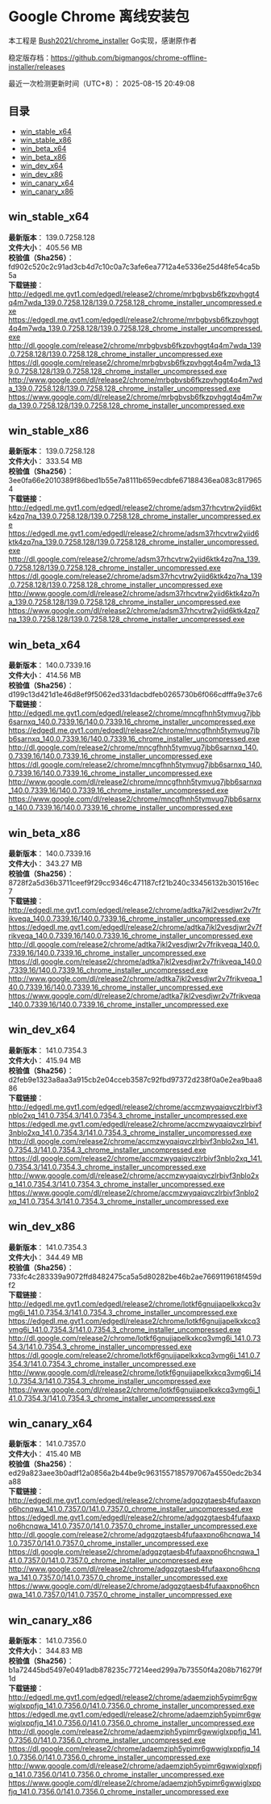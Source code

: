 # Google Chrome 离线安装包
本工程是 [Bush2021/chrome_installer](https://github.com/Bush2021/chrome_installer) Go实现，感谢原作者

稳定版存档：<https://github.com/bigmangos/chrome-offline-installer/releases>

最近一次检测更新时间（UTC+8）：
2025-08-15 20:49:08

## 目录
* [win_stable_x64](https://github.com/bigmangos/chrome-offline-installer?tab=readme-ov-file#win_stable_x64)
* [win_stable_x86](https://github.com/bigmangos/chrome-offline-installer?tab=readme-ov-file#win_stable_x86)
* [win_beta_x64](https://github.com/bigmangos/chrome-offline-installer?tab=readme-ov-file#win_beta_x64)
* [win_beta_x86](https://github.com/bigmangos/chrome-offline-installer?tab=readme-ov-file#win_beta_x86)
* [win_dev_x64](https://github.com/bigmangos/chrome-offline-installer?tab=readme-ov-file#win_dev_x64)
* [win_dev_x86](https://github.com/bigmangos/chrome-offline-installer?tab=readme-ov-file#win_dev_x86)
* [win_canary_x64](https://github.com/bigmangos/chrome-offline-installer?tab=readme-ov-file#win_canary_x64)
* [win_canary_x86](https://github.com/bigmangos/chrome-offline-installer?tab=readme-ov-file#win_canary_x86)

## win_stable_x64
**最新版本**： 139.0.7258.128  
**文件大小**： 405.56 MB  
**校验值（Sha256）**： fd902c520c2c91ad3cb4d7c10c0a7c3afe6ea7712a4e5336e25d48fe54ca5b5a  
**下载链接**：
http://edgedl.me.gvt1.com/edgedl/release2/chrome/mrbgbvsb6fkzpvhggt4q4m7wda_139.0.7258.128/139.0.7258.128_chrome_installer_uncompressed.exe
https://edgedl.me.gvt1.com/edgedl/release2/chrome/mrbgbvsb6fkzpvhggt4q4m7wda_139.0.7258.128/139.0.7258.128_chrome_installer_uncompressed.exe
http://dl.google.com/release2/chrome/mrbgbvsb6fkzpvhggt4q4m7wda_139.0.7258.128/139.0.7258.128_chrome_installer_uncompressed.exe
https://dl.google.com/release2/chrome/mrbgbvsb6fkzpvhggt4q4m7wda_139.0.7258.128/139.0.7258.128_chrome_installer_uncompressed.exe
http://www.google.com/dl/release2/chrome/mrbgbvsb6fkzpvhggt4q4m7wda_139.0.7258.128/139.0.7258.128_chrome_installer_uncompressed.exe
https://www.google.com/dl/release2/chrome/mrbgbvsb6fkzpvhggt4q4m7wda_139.0.7258.128/139.0.7258.128_chrome_installer_uncompressed.exe
## win_stable_x86
**最新版本**： 139.0.7258.128  
**文件大小**： 333.54 MB  
**校验值（Sha256）**： 3ee0fa66e2010389f86bed1b55e7a8111b659ecdbfe67188436ea083c8179654  
**下载链接**：
http://edgedl.me.gvt1.com/edgedl/release2/chrome/adsm37rhcvtrw2yiid6ktk4zq7na_139.0.7258.128/139.0.7258.128_chrome_installer_uncompressed.exe
https://edgedl.me.gvt1.com/edgedl/release2/chrome/adsm37rhcvtrw2yiid6ktk4zq7na_139.0.7258.128/139.0.7258.128_chrome_installer_uncompressed.exe
http://dl.google.com/release2/chrome/adsm37rhcvtrw2yiid6ktk4zq7na_139.0.7258.128/139.0.7258.128_chrome_installer_uncompressed.exe
https://dl.google.com/release2/chrome/adsm37rhcvtrw2yiid6ktk4zq7na_139.0.7258.128/139.0.7258.128_chrome_installer_uncompressed.exe
http://www.google.com/dl/release2/chrome/adsm37rhcvtrw2yiid6ktk4zq7na_139.0.7258.128/139.0.7258.128_chrome_installer_uncompressed.exe
https://www.google.com/dl/release2/chrome/adsm37rhcvtrw2yiid6ktk4zq7na_139.0.7258.128/139.0.7258.128_chrome_installer_uncompressed.exe
## win_beta_x64
**最新版本**： 140.0.7339.16  
**文件大小**： 414.56 MB  
**校验值（Sha256）**： d199c13d421d1e46d8ef9f5062ed331dacbdfeb0265730b6f066cdfffa9e37c6  
**下载链接**：
http://edgedl.me.gvt1.com/edgedl/release2/chrome/mncgfhnh5tymvug7jbb6sarnxq_140.0.7339.16/140.0.7339.16_chrome_installer_uncompressed.exe
https://edgedl.me.gvt1.com/edgedl/release2/chrome/mncgfhnh5tymvug7jbb6sarnxq_140.0.7339.16/140.0.7339.16_chrome_installer_uncompressed.exe
http://dl.google.com/release2/chrome/mncgfhnh5tymvug7jbb6sarnxq_140.0.7339.16/140.0.7339.16_chrome_installer_uncompressed.exe
https://dl.google.com/release2/chrome/mncgfhnh5tymvug7jbb6sarnxq_140.0.7339.16/140.0.7339.16_chrome_installer_uncompressed.exe
http://www.google.com/dl/release2/chrome/mncgfhnh5tymvug7jbb6sarnxq_140.0.7339.16/140.0.7339.16_chrome_installer_uncompressed.exe
https://www.google.com/dl/release2/chrome/mncgfhnh5tymvug7jbb6sarnxq_140.0.7339.16/140.0.7339.16_chrome_installer_uncompressed.exe
## win_beta_x86
**最新版本**： 140.0.7339.16  
**文件大小**： 343.27 MB  
**校验值（Sha256）**： 8728f2a5d36b3711ceef9f29cc9346c471187cf21b240c33456132b301516ec7  
**下载链接**：
http://edgedl.me.gvt1.com/edgedl/release2/chrome/adtka7jkl2vesdjwr2v7frikveqa_140.0.7339.16/140.0.7339.16_chrome_installer_uncompressed.exe
https://edgedl.me.gvt1.com/edgedl/release2/chrome/adtka7jkl2vesdjwr2v7frikveqa_140.0.7339.16/140.0.7339.16_chrome_installer_uncompressed.exe
http://dl.google.com/release2/chrome/adtka7jkl2vesdjwr2v7frikveqa_140.0.7339.16/140.0.7339.16_chrome_installer_uncompressed.exe
https://dl.google.com/release2/chrome/adtka7jkl2vesdjwr2v7frikveqa_140.0.7339.16/140.0.7339.16_chrome_installer_uncompressed.exe
http://www.google.com/dl/release2/chrome/adtka7jkl2vesdjwr2v7frikveqa_140.0.7339.16/140.0.7339.16_chrome_installer_uncompressed.exe
https://www.google.com/dl/release2/chrome/adtka7jkl2vesdjwr2v7frikveqa_140.0.7339.16/140.0.7339.16_chrome_installer_uncompressed.exe
## win_dev_x64
**最新版本**： 141.0.7354.3  
**文件大小**： 415.94 MB  
**校验值（Sha256）**： d2feb9e1323a8aa3a915cb2e04cceb3587c92fbd97372d238f0a0e2ea9baa886  
**下载链接**：
http://edgedl.me.gvt1.com/edgedl/release2/chrome/accmzwyqaiqvczlrbivf3nblo2xq_141.0.7354.3/141.0.7354.3_chrome_installer_uncompressed.exe
https://edgedl.me.gvt1.com/edgedl/release2/chrome/accmzwyqaiqvczlrbivf3nblo2xq_141.0.7354.3/141.0.7354.3_chrome_installer_uncompressed.exe
http://dl.google.com/release2/chrome/accmzwyqaiqvczlrbivf3nblo2xq_141.0.7354.3/141.0.7354.3_chrome_installer_uncompressed.exe
https://dl.google.com/release2/chrome/accmzwyqaiqvczlrbivf3nblo2xq_141.0.7354.3/141.0.7354.3_chrome_installer_uncompressed.exe
http://www.google.com/dl/release2/chrome/accmzwyqaiqvczlrbivf3nblo2xq_141.0.7354.3/141.0.7354.3_chrome_installer_uncompressed.exe
https://www.google.com/dl/release2/chrome/accmzwyqaiqvczlrbivf3nblo2xq_141.0.7354.3/141.0.7354.3_chrome_installer_uncompressed.exe
## win_dev_x86
**最新版本**： 141.0.7354.3  
**文件大小**： 344.49 MB  
**校验值（Sha256）**： 733fc4c283339a9072ffd8482475ca5a5d80282be46b2ae7669119618f459df2  
**下载链接**：
http://edgedl.me.gvt1.com/edgedl/release2/chrome/lotkf6gnujjapelkxkcq3vmg6i_141.0.7354.3/141.0.7354.3_chrome_installer_uncompressed.exe
https://edgedl.me.gvt1.com/edgedl/release2/chrome/lotkf6gnujjapelkxkcq3vmg6i_141.0.7354.3/141.0.7354.3_chrome_installer_uncompressed.exe
http://dl.google.com/release2/chrome/lotkf6gnujjapelkxkcq3vmg6i_141.0.7354.3/141.0.7354.3_chrome_installer_uncompressed.exe
https://dl.google.com/release2/chrome/lotkf6gnujjapelkxkcq3vmg6i_141.0.7354.3/141.0.7354.3_chrome_installer_uncompressed.exe
http://www.google.com/dl/release2/chrome/lotkf6gnujjapelkxkcq3vmg6i_141.0.7354.3/141.0.7354.3_chrome_installer_uncompressed.exe
https://www.google.com/dl/release2/chrome/lotkf6gnujjapelkxkcq3vmg6i_141.0.7354.3/141.0.7354.3_chrome_installer_uncompressed.exe
## win_canary_x64
**最新版本**： 141.0.7357.0  
**文件大小**： 415.40 MB  
**校验值（Sha256）**： ed29a823aee3b0adf12a0856a2b44be9c9631557185797067a4550edc2b34a88  
**下载链接**：
http://edgedl.me.gvt1.com/edgedl/release2/chrome/adgqzgtaesb4fufaaxpno6hcnqwa_141.0.7357.0/141.0.7357.0_chrome_installer_uncompressed.exe
https://edgedl.me.gvt1.com/edgedl/release2/chrome/adgqzgtaesb4fufaaxpno6hcnqwa_141.0.7357.0/141.0.7357.0_chrome_installer_uncompressed.exe
http://dl.google.com/release2/chrome/adgqzgtaesb4fufaaxpno6hcnqwa_141.0.7357.0/141.0.7357.0_chrome_installer_uncompressed.exe
https://dl.google.com/release2/chrome/adgqzgtaesb4fufaaxpno6hcnqwa_141.0.7357.0/141.0.7357.0_chrome_installer_uncompressed.exe
http://www.google.com/dl/release2/chrome/adgqzgtaesb4fufaaxpno6hcnqwa_141.0.7357.0/141.0.7357.0_chrome_installer_uncompressed.exe
https://www.google.com/dl/release2/chrome/adgqzgtaesb4fufaaxpno6hcnqwa_141.0.7357.0/141.0.7357.0_chrome_installer_uncompressed.exe
## win_canary_x86
**最新版本**： 141.0.7356.0  
**文件大小**： 344.83 MB  
**校验值（Sha256）**： b1a72445bd5497e0491adb878235c77214eed299a7b73550f4a208b716279f1d  
**下载链接**：
http://edgedl.me.gvt1.com/edgedl/release2/chrome/adaemzjph5ypimr6gwwiglxppfjq_141.0.7356.0/141.0.7356.0_chrome_installer_uncompressed.exe
https://edgedl.me.gvt1.com/edgedl/release2/chrome/adaemzjph5ypimr6gwwiglxppfjq_141.0.7356.0/141.0.7356.0_chrome_installer_uncompressed.exe
http://dl.google.com/release2/chrome/adaemzjph5ypimr6gwwiglxppfjq_141.0.7356.0/141.0.7356.0_chrome_installer_uncompressed.exe
https://dl.google.com/release2/chrome/adaemzjph5ypimr6gwwiglxppfjq_141.0.7356.0/141.0.7356.0_chrome_installer_uncompressed.exe
http://www.google.com/dl/release2/chrome/adaemzjph5ypimr6gwwiglxppfjq_141.0.7356.0/141.0.7356.0_chrome_installer_uncompressed.exe
https://www.google.com/dl/release2/chrome/adaemzjph5ypimr6gwwiglxppfjq_141.0.7356.0/141.0.7356.0_chrome_installer_uncompressed.exe
